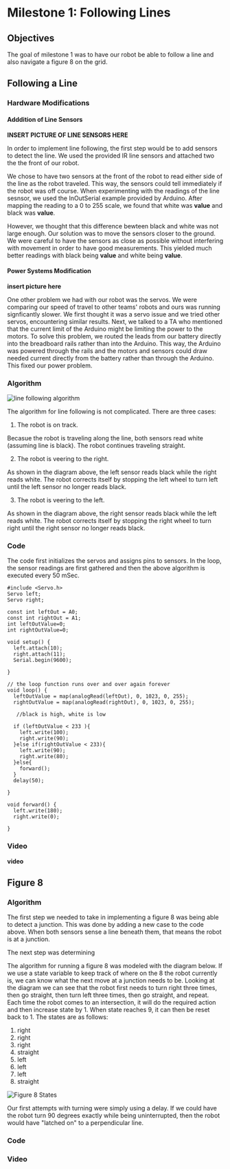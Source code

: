 # Milestone 1: Following Lines 

## Objectives
The goal of milestone 1 was to have our robot be able to follow a line and also navigate a figure 8 on the grid.

## Following a Line
### Hardware Modifications
#### Adddition of Line Sensors
**INSERT PICTURE OF LINE SENSORS HERE**

In order to implement line following, the first step would be to add sensors to detect the line.  We used the provided IR line sensors and attached two the the front of our robot.  

We chose to have two sensors at the front of the robot to read either side of the line as the robot traveled.  This way, the sensors could tell immediately if the robot was off course.  When experimenting with the readings of the line sesnsor, we used the InOutSerial example provided by Arduino.  After mapping the reading to a 0 to 255 scale, we found that white was **value** and black was **value**.

However, we thought that this difference bewteen black and white was not large enough.  Our solution was to move the sensors closer to the ground.  We were careful to have the sensors as close as possible without interfering with movement in order to have good measurements.  This yielded much better readings with black being **value** and white being **value**. 

#### Power Systems Modification
**insert picture here**

One other problem we had with our robot was the servos.  We were comparing our speed of travel to other teams' robots and ours was running signficantly slower.  We first thought it was a servo issue and we tried other servos, encountering similar results.  Next, we talked to a TA who mentioned that the current limit of the Arduino might be limiting the power to the motors.  To solve this problem, we routed the leads from our battery directly into the breadboard rails rather than into the Arduino.  This way, the Arduino was powered through the rails and the motors and sensors could draw needed current directly from the battery rather than through the Arduino.  This fixed our power problem.

### Algorithm
![line following algorithm](https://snag.gy/wWkfDB.jpg)

The algorithm for line following is not complicated.  There are three cases:

1. The robot is on track.  

Becasue the robot is traveling along the line, both sensors read white (assuming line is black).  The robot continues traveling straight.

2. The robot is veering to the right.

As shown in the diagram above, the left sensor reads black while the right reads white.  The robot corrects itself by stopping the left wheel to turn left until the left sensor no longer reads black.

3. The robot is veering to the left. 

As shown in the diagram above, the right sensor reads black while the left reads white.  The robot corrects itself by stopping the right wheel to turn right until the right sensor no longer reads black.

### Code
The code first initializes the servos and assigns pins to sensors.  In the loop, the sensor readings are first gathered and then the above algorithm is executed every 50 mSec.  

~~~
#include <Servo.h>
Servo left;
Servo right; 

const int leftOut = A0;
const int rightOut = A1;
int leftOutValue=0;
int rightOutValue=0;

void setup() {
  left.attach(10);
  right.attach(11);  
  Serial.begin(9600);
  
}

// the loop function runs over and over again forever
void loop() {
  leftOutValue = map(analogRead(leftOut), 0, 1023, 0, 255);
  rightOutValue = map(analogRead(rightOut), 0, 1023, 0, 255);
  
   //black is high, white is low
  
  if (leftOutValue < 233 ){
    left.write(100);
    right.write(90);
  }else if(rightOutValue < 233){
    left.write(90);
    right.write(80);
  }else{
    forward();
  }
  delay(50);
  
}

void forward() {
  left.write(180);
  right.write(0);
  
}

~~~

### Video
**video**


## Figure 8

### Algorithm
The first step we needed to take in implementing a figure 8 was being able to detect a junction.  This was done by adding a new case to the code above.  When both sensors sense a line beneath them, that means the robot is at a junction.

The next step was determining 

The algorithm for running a figure 8 was modeled with the diagram below.  If we use a state variable to keep track of where on the 8 the robot currently is, we can know what the next move at a junction needs to be. Looking at the diagram we can see that the robot first needs to turn right three times, then go straight, then turn left three times, then go straight, and repeat.  Each time the robot comes to an intersection, it will do the required action and then increase state by 1.  When state reaches 9, it can then be reset back to 1.  The states are as follows:

1. right
2. right
3. right
4. straight
5. left
6. left
7. left
8. straight

![Figure 8 States](https://snag.gy/VLftHg.jpg)

Our first attempts with turning were simply using a delay.  If we could have the robot turn 90 degrees exactly while being uninterrupted, then the robot would have "latched on" to a perpendicular line. 

### Code

### Video
